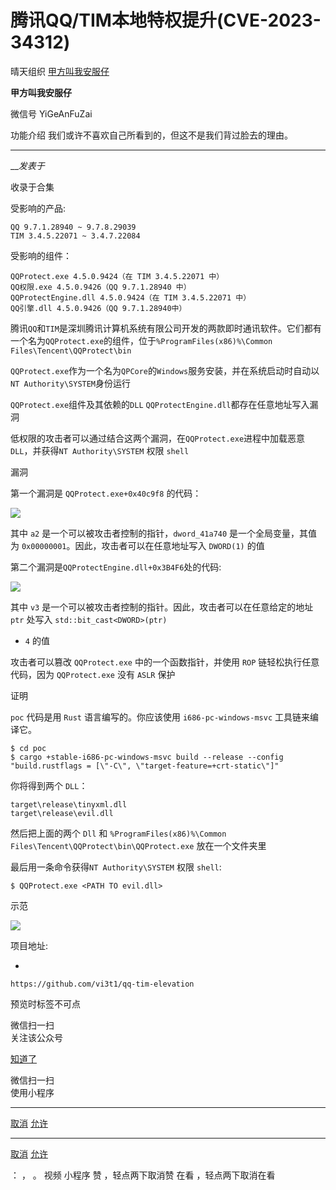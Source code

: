 #  腾讯QQ/TIM本地特权提升(CVE-2023-34312)

晴天组织  [ 甲方叫我安服仔 ](javascript:void\(0\);)

**甲方叫我安服仔** ![]()

微信号 YiGeAnFuZai

功能介绍 我们或许不喜欢自己所看到的，但这不是我们背过脸去的理由。

____

___发表于_

收录于合集

受影响的产品:  

    
    
    QQ 9.7.1.28940 ~ 9.7.8.29039  
    TIM 3.4.5.22071 ~ 3.4.7.22084

受影响的组件：

    
    
    QQProtect.exe 4.5.0.9424（在 TIM 3.4.5.22071 中）  
    QQ权限.exe 4.5.0.9426（QQ 9.7.1.28940 中）  
    QQProtectEngine.dll 4.5.0.9424（在 TIM 3.4.5.22071 中）  
    QQ引擎.dll 4.5.0.9426（QQ 9.7.1.28940中）  
    

腾讯`QQ`和`TIM`是深圳腾讯计算机系统有限公司开发的两款即时通讯软件。它们都有一个名为`QQProtect.exe`的组件，位于`%ProgramFiles(x86)%\Common
Files\Tencent\QQProtect\bin`

`QQProtect.exe`作为一个名为`QPCore`的`Windows`服务安装，并在系统启动时自动以`NT
Authority\SYSTEM`身份运行

`QQProtect.exe`组件及其依赖的`DLL` `QQProtectEngine.dll`都存在任意地址写入漏洞

低权限的攻击者可以通过结合这两个漏洞，在`QQProtect.exe`进程中加载恶意`DLL`，并获得`NT Authority\SYSTEM` 权限
`shell`

  

漏洞

第一个漏洞是 `QQProtect.exe+0x40c9f8` 的代码：

![](https://raw.githubusercontent.com/tuchuang9/tc1/refs/heads/main/public/20230628191819.png)

其中 `a2` 是一个可以被攻击者控制的指针，`dword_41a740` 是一个全局变量，其值为 `0x00000001`。因此，攻击者可以在任意地址写入
`DWORD(1)` 的值

第二个漏洞是`QQProtectEngine.dll+0x3B4F6`处的代码:

![](https://raw.githubusercontent.com/tuchuang9/tc1/refs/heads/main/public/20230628191829.png)

其中 `v3` 是一个可以被攻击者控制的指针。因此，攻击者可以在任意给定的地址 `ptr` 处写入 `std::bit_cast<DWORD>(ptr)`
+ `4` 的值

攻击者可以篡改 `QQProtect.exe` 中的一个函数指针，并使用 `ROP` 链轻松执行任意代码，因为 `QQProtect.exe` 没有
`ASLR` 保护

  

证明

`poc` 代码是用 `Rust` 语言编写的。你应该使用 `i686-pc-windows-msvc` 工具链来编译它。  

    
    
    $ cd poc  
    $ cargo +stable-i686-pc-windows-msvc build --release --config "build.rustflags = [\"-C\", \"target-feature=+crt-static\"]"

你将得到两个 `DLL`：

    
    
    target\release\tinyxml.dll  
    target\release\evil.dll

然后把上面的两个 `Dll` 和 `%ProgramFiles(x86)%\Common
Files\Tencent\QQProtect\bin\QQProtect.exe` 放在一个文件夹里

最后用一条命令获得`NT Authority\SYSTEM` 权限 `shell`:

    
    
    $ QQProtect.exe <PATH TO evil.dll>

  

示范

![](https://raw.githubusercontent.com/tuchuang9/tc1/refs/heads/main/public/20230628191830.png)

  

项目地址:  

  * 

    
    
    https://github.com/vi3t1/qq-tim-elevation

  

预览时标签不可点

微信扫一扫  
关注该公众号

[知道了](javascript:;)

微信扫一扫  
使用小程序

****

[取消](javascript:void\(0\);) [允许](javascript:void\(0\);)

****

[取消](javascript:void\(0\);) [允许](javascript:void\(0\);)

： ， 。   视频 小程序 赞 ，轻点两下取消赞 在看 ，轻点两下取消在看

